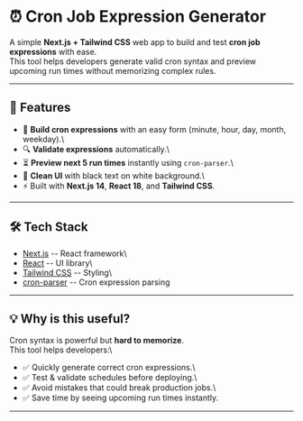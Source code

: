 # ⏰ Cron Job Expression Generator

A simple **Next.js + Tailwind CSS** web app to build and test **cron job
expressions** with ease.\
This tool helps developers generate valid cron syntax and preview
upcoming run times without memorizing complex rules.

------------------------------------------------------------------------

## 🚀 Features

-   📝 **Build cron expressions** with an easy form (minute, hour, day,
    month, weekday).\
-   🔍 **Validate expressions** automatically.\
-   ⏳ **Preview next 5 run times** instantly using `cron-parser`.\
-   🎨 **Clean UI** with black text on white background.\
-   ⚡ Built with **Next.js 14**, **React 18**, and **Tailwind CSS**.




------------------------------------------------------------------------

## 🛠️ Tech Stack

-   [Next.js](https://nextjs.org/) -- React framework\
-   [React](https://react.dev/) -- UI library\
-   [Tailwind CSS](https://tailwindcss.com/) -- Styling\
-   [cron-parser](https://www.npmjs.com/package/cron-parser) -- Cron
    expression parsing





------------------------------------------------------------------------

## 💡 Why is this useful?

Cron syntax is powerful but **hard to memorize**.\
This tool helps developers:\
- ✅ Quickly generate correct cron expressions.\
- ✅ Test & validate schedules before deploying.\
- ✅ Avoid mistakes that could break production jobs.\
- ✅ Save time by seeing upcoming run times instantly.

------------------------------------------------------------------------


